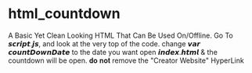 # html_countdown
A Basic Yet Clean Looking HTML That Can Be Used On/Offline.
Go To 𝙨𝙘𝙧𝙞𝙥𝙩.𝙟𝙨, and look at the very top of the code.
change 𝙫𝙖𝙧 𝙘𝙤𝙪𝙣𝙩𝘿𝙤𝙬𝙣𝘿𝙖𝙩𝙚 to the date you want
open 𝙞𝙣𝙙𝙚𝙭.𝙝𝙩𝙢𝙡 & the countdown will be open.
𝐝𝐨 𝐧𝐨𝐭 remove the "Creator Website" HyperLink
